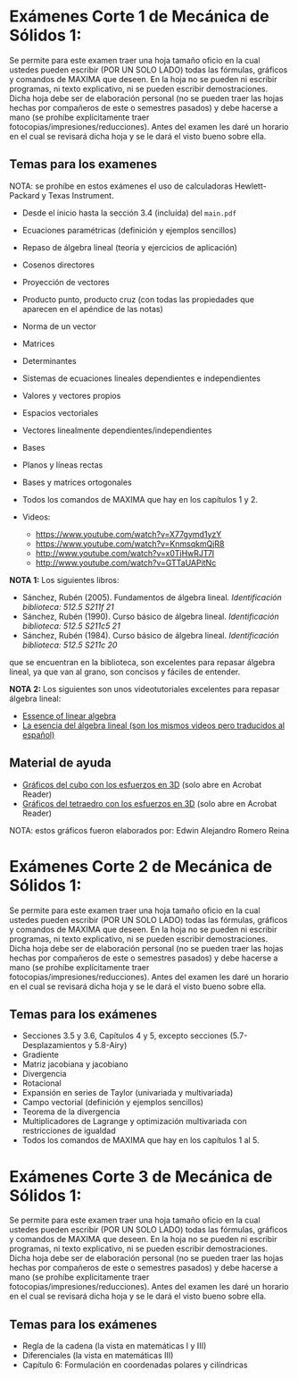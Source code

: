 # Exámenes Corte 1 de Mecánica de Sólidos 1:

Se permite para este examen traer una hoja tamaño oficio en la cual ustedes pueden escribir (POR UN SOLO LADO) todas las fórmulas, gráficos y comandos de MAXIMA que deseen. En la hoja no se pueden ni escribir programas, ni texto explicativo, ni se pueden escribir demostraciones. Dicha hoja debe ser de elaboración personal (no se pueden traer las hojas hechas por compañeros de este o semestres pasados) y debe hacerse a mano (se prohíbe explícitamente traer fotocopias/impresiones/reducciones). Antes del examen les daré un horario en el cual se revisará dicha hoja y se le dará el visto bueno sobre ella.

## Temas para los examenes
NOTA: se prohíbe en estos exámenes el uso de calculadoras Hewlett-Packard y Texas Instrument.

* Desde el inicio hasta la sección 3.4 (incluída) del ```main.pdf```
* Ecuaciones paramétricas (definición y ejemplos sencillos)
* Repaso de álgebra lineal (teoría y ejercicios de aplicación)
* Cosenos directores
* Proyección de vectores
* Producto punto, producto cruz (con todas las propiedades que aparecen en el apéndice de las notas)
* Norma de un vector
* Matrices
* Determinantes
* Sistemas de ecuaciones lineales dependientes e independientes
* Valores y vectores propios
* Espacios vectoriales
* Vectores linealmente dependientes/independientes
* Bases
* Planos y líneas rectas
* Bases y matrices ortogonales

* Todos los comandos de MAXIMA que hay en los capítulos 1 y 2.
* Videos:
  * https://www.youtube.com/watch?v=X77gymd1yzY
  * https://www.youtube.com/watch?v=KnmsqkmQjR8
  * <http://www.youtube.com/watch?v=x0TjHwRJT7I>
  * <http://www.youtube.com/watch?v=GTTaUAPitNc>

**NOTA 1:** Los siguientes libros:

* Sánchez, Rubén (2005). Fundamentos de álgebra lineal. *Identificación biblioteca: 512.5 S211f 21*
* Sánchez, Rubén (1990). Curso básico de álgebra lineal. *Identificación biblioteca: 512.5 S211c5 21*
* Sánchez, Rubén (1984). Curso básico de álgebra lineal. *Identificación biblioteca: 512.5 S211c 20*

que se encuentran en la biblioteca, son excelentes para repasar álgebra lineal, ya que van al grano, son concisos y fáciles de entender.

**NOTA 2:** Los siguientes son unos videotutoriales excelentes para repasar álgebra lineal:
* [Essence of linear algebra](https://www.youtube.com/playlist?list=PLZHQObOWTQDPD3MizzM2xVFitgF8hE_ab)
* [La esencia del álgebra lineal (son los mismos videos pero traducidos al español)](https://www.youtube.com/channel/UCQbsk1JQNaskUlfdoyiWJDg/videos)

## Material de ayuda
* [Gráficos del cubo con los esfuerzos en 3D](../archivos/Examen_1_estudio_tensiones/paralelepipedo_infinitesimal.pdf) (solo abre en Acrobat Reader)
* [Gráficos del tetraedro con los esfuerzos en 3D](../archivos/Examen_1_estudio_tensiones/tetraedro_infinitesimal.pdf) (solo abre en Acrobat Reader)

NOTA: estos gráficos fueron elaborados por: Edwin Alejandro Romero Reina





# Exámenes Corte 2 de Mecánica de Sólidos 1:

Se permite para este examen traer una hoja tamaño oficio en la cual ustedes pueden escribir (POR UN SOLO LADO) todas las fórmulas, gráficos y comandos de MAXIMA que deseen. En la hoja no se pueden ni escribir programas, ni texto explicativo, ni se pueden escribir demostraciones. Dicha hoja debe ser de elaboración personal (no se pueden traer las hojas hechas por compañeros de este o semestres pasados) y debe hacerse a mano (se prohíbe explícitamente traer fotocopias/impresiones/reducciones). Antes del examen les daré un horario en el cual se revisará dicha hoja y se le dará el visto bueno sobre ella.

## Temas para los exámenes
* Secciones 3.5 y 3.6, Capítulos 4 y 5, excepto secciones (5.7-Desplazamientos y 5.8-Airy)
* Gradiente
* Matriz jacobiana y jacobiano
* Divergencia
* Rotacional
* Expansión en series de Taylor (univariada y multivariada)
* Campo vectorial (definición y ejemplos sencillos)
* Teorema de la divergencia
* Multiplicadores de Lagrange y optimización multivariada con restricciones de igualdad
* Todos los comandos de MAXIMA que hay en los capítulos 1 al 5.




# Exámenes Corte 3 de Mecánica de Sólidos 1:

Se permite para este examen traer una hoja tamaño oficio en la cual ustedes pueden escribir (POR UN SOLO LADO) todas las fórmulas, gráficos y comandos de MAXIMA que deseen. En la hoja no se pueden ni escribir programas, ni texto explicativo, ni se pueden escribir demostraciones. Dicha hoja debe ser de elaboración personal (no se pueden traer las hojas hechas por compañeros de este o semestres pasados) y debe hacerse a mano (se prohíbe explícitamente traer fotocopias/impresiones/reducciones). Antes del examen les daré un horario en el cual se revisará dicha hoja y se le dará el visto bueno sobre ella.

## Temas para los exámenes
* Regla de la cadena (la vista en matemáticas I y III)
* Diferenciales (la vista en matemáticas III)
* Capítulo 6: Formulación en coordenadas polares y cilíndricas
